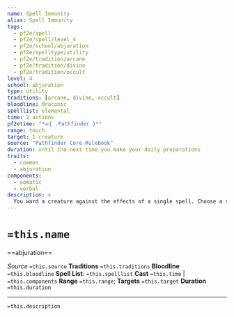 ```yaml
---
name: Spell Immunity
alias: Spell Immunity
tags:
  - pf2e/spell
  - pf2e/spell/level_4
  - pf2e/school/abjuration
  - pf2e/spelltype/utility
  - pf2e/tradition/arcane
  - pf2e/tradition/divine
  - pf2e/tradition/occult
level: 4
school: abjuration
type: utility
traditions: [arcane, divine, occult]
bloodline: draconic
spelllist: elemental
time: 2 actions
pf2etime: "*⬺{ .Pathfinder }*"
range: touch
target: 1 creature
source: "Pathfinder Core Rulebook"
duration: until the next time you make your daily preparations
traits:
  - common
  - abjuration
components:
  - somatic
  - verbal
description: >
  You ward a creature against the effects of a single spell. Choose a spell and name it aloud as part of the verbal component. Spell immunity attempts to counteract that spell whenever spell immunity's target is the target of the named spell or in that spell's area. Successfully counteracting a spell that targets an area or multiple targets with spell immunity negates the effects only for the target affected by spell immunity.
---
```

# `=this.name`
==abjuration==

*Source* `=this.source`
**Traditions** `=this.traditions`
**Bloodline** `=this.bloodline`
**Spell List**: `=this.spelllist`
**Cast** `=this.time` | `=this.components`
**Range** `=this.range`; **Targets** `=this.target`
**Duration** `=this.duration`

***
`=this.description`